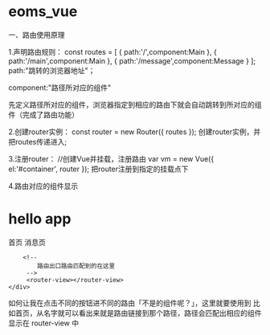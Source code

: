 # eoms_vue

一、路由使用原理

1.声明路由规则：
const routes = [
    {
        path:'/',component:Main
    },
    {
        path:'/main',component:Main
    },
    {
        path:'/message',component:Message
    }
];
path:"跳转的浏览器地址"；

component:"路径所对应的组件"

先定义路径所对应的组件，浏览器指定到相应的路由下就会自动跳转到所对应的组件（完成了路由功能）

2.创建router实例：
const router = new Router({
    routes
});
创建router实例，并把routes传递进入;

3.注册router：
//创建Vue并挂载，注册路由
var vm = new Vue({
    el:'#container',
    router
});
把router注册到指定的挂载点下

4.路由对应的组件显示
<div id="app">
        <h1>hello app</h1>
        <p>
            <!-- 使用router-link组件来导航 -->
            <router-link to="/main">首页</router-link>
            <router-link to="/message">消息页</router-link>
        </p>
 
        <!-- 
            路由出口路由匹配到的在这里
         -->
         <router-view></router-view>
    </div>
如何让我在点击不同的按钮进不同的路由「不是的组件呢？」，这里就要使用到 <router-link to="路由配置中的路径">比如首页<router-link />，从名字就可以看出来就是路由链接到那个路径，路径会匹配出相应的组件显示在 router-view 中
